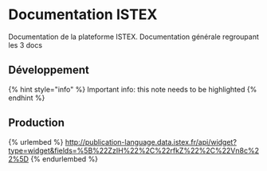# Documentation ISTEX

Documentation de la plateforme ISTEX. Documentation générale regroupant les 3 docs

## Développement

{% hint style="info" %}
Important info: this note needs to be highlighted
{% endhint %}

## Production

{% urlembed %} http://publication-language.data.istex.fr/api/widget?type=widget&fields=%5B%22ZzIH%22%2C%22rfkZ%22%2C%22Vn8c%22%5D {% endurlembed %}

